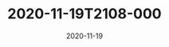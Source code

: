 ---
date: 2020-11-19
title: 2020-11-19T2108-000
hero: 2020/2020-11-19T2108-000.jpeg

# briefly describe the image…
alt: ''

# insert the closed caption text after the three-dash break…
# (include line-breaks, punctuation, and capitalization)
---